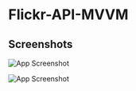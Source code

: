 # Flickr-API-MVVM

## Screenshots

![App Screenshot](<img width="390" alt="Screenshot 2023-07-17 at 10 16 17 PM" src="https://github.com/gorkemsaka/Flickr-API-MVVM/assets/83422730/e82909bf-1497-4c57-afef-2285368be9c4"> )

![App Screenshot](<img width="390" alt="Screenshot 2023-07-17 at 10 16 26 PM" src="https://github.com/gorkemsaka/Flickr-API-MVVM/assets/83422730/f37635a6-468e-4208-8fdf-ec08993e2b25"> )

